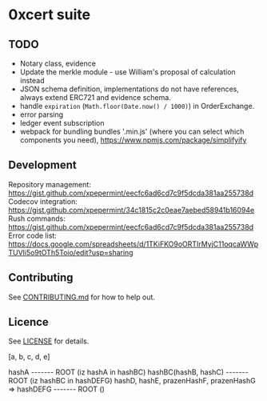 # 0xcert suite

## TODO
- Notary class, evidence
- Update the merkle module - use William's proposal of calculation instead
- JSON schema definition, implementations do not have references, always extend ERC721 and evidence schema.
- handle `expiration` (`Math.floor(Date.now() / 1000)`) in OrderExchange.
- error parsing
- ledger event subscription
- webpack for bundling bundles '.min.js' (where you can select which components you need), https://www.npmjs.com/package/simplifyify

## Development

Repository management: https://gist.github.com/xpepermint/eecfc6ad6cd7c9f5dcda381aa255738d
Codecov integration: https://gist.github.com/xpepermint/34c1815c2c0eae7aebed58941b16094e
Rush commands: https://gist.github.com/xpepermint/eecfc6ad6cd7c9f5dcda381aa255738d
Error code list: https://docs.google.com/spreadsheets/d/1TKiFKO9oORTIrMyjC11oqcaWWpTUVli5o9tOTh5Toio/edit?usp=sharing

## Contributing

See [CONTRIBUTING.md](https://github.com/0xcert/suite/blob/master/CONTRIBUTING.md) for how to help out.

## Licence

See [LICENSE](https://github.com/0xcert/suite/blob/master/LICENCE) for details.







[a, b, c, d, e]

hashA ------- ROOT (iz hashA in hashBC)
hashBC(hashB, hashC) ------- ROOT (iz hashBC in hashDEFG)
hashD, hashE, prazenHashF, prazenHashG => hashDEFG ------- ROOT ()

